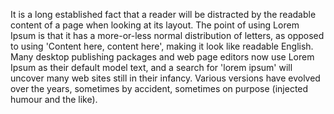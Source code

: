 It is a long established fact that a reader will be distracted by the readable content of a page
when looking at its layout. The point of using Lorem Ipsum is that it has a more-or-less normal 
distribution of letters, as opposed to using 'Content here, content here', making it look like
readable English. Many desktop publishing packages and web page editors now use Lorem Ipsum as
their default model text, and a search for 'lorem ipsum' will uncover many web sites still in 
their infancy. Various versions have evolved over the years, sometimes by accident, sometimes on 
purpose (injected humour and the like).
